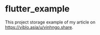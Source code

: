 # flutter_example

This project storage example of my article on https://viblo.asia/u/vinhngo.share.
